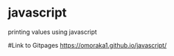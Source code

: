 # javascript
printing values using javascript

#Link to Gitpages
https://omoraka1.github.io/javascript/
